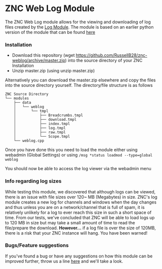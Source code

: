 # ZNC Web Log Module

The ZNC Web Log module allows for the viewing and downloading of log files created by the [Log Module](https://wiki.znc.in/Log). 
The module is based on an earlier python version of the module that can be found [here](https://github.com/LorenzoAncora/znc-weblog)

### Installation
* Download this repository (wget https://github.com/RussellB28/znc-weblog/archive/master.zip) into the source directory of your ZNC Installation
* Unzip master.zip (using unzip master.zip)

Alternatively you can download the master.zip elsewhere and copy the files into the source directory yourself. The directory/file structure is as follows
```
ZNC Source Directory
└── modules
    ├── data
    │   └── weblog
    │       └── tmpl
    │           ├── Breadcrumbs.tmpl
    │           ├── download.tmpl
    │           ├── index.tmpl
    │           ├── log.tmpl
    │           ├── raw.tmpl
    │           └── Scope.tmpl
    └── weblog.cpp
```

Once you have done this you need to load the module either using webadmin (Global Settings) or using 
```/msg *status loadmod --type=global weblog```

You should now be able to access the log viewer via the webadmin menu

### Info regarding log sizes ###
While testing this module, we discovered that although logs can be viewed, there is an issue with file sizes over 120~ MB (Megabytes) in size. ZNC's log module creates a new log for channels and windows when the day changes and thus unless you are on a network/channel that is full of spam, it is relatively unlikely for a log to ever reach this size in such a short space of time. From our tests, we've concluded that ZNC will be able to load logs up to 120 MB in size but may take a small amount of time to read the file/prepare the download. **However...** if a log file is over the size of 120MB, there is a risk that your ZNC instance will hang. You have been warned!

### Bugs/Feature suggestions ###
If you've found a bug or have any suggestions on how this module can be improved further, throw us a line [here](https://github.com/RussellB28/znc-weblog/issues) and we'll take a look.
